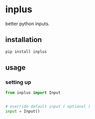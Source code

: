 # inplus

better python inputs.

## installation

```bash
pip install inplus
```

## usage

### setting up

```py
from inplus import Input


# override default input ( optional )
input = Input()
```
